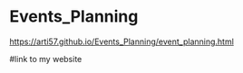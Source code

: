 # Events_Planning

https://arti57.github.io/Events_Planning/event_planning.html

#link to my website
